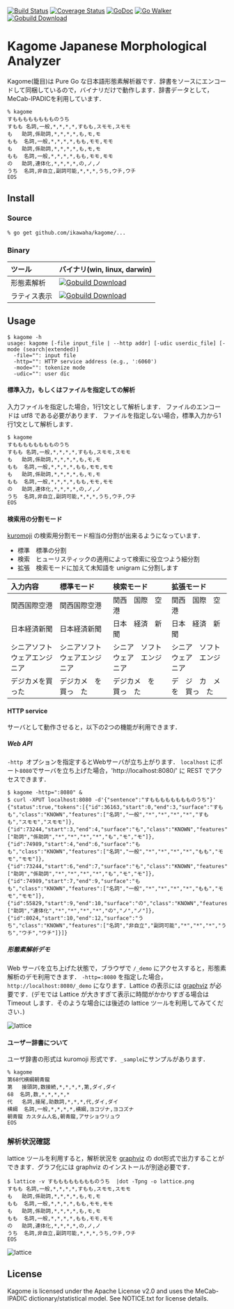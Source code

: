 [![Build Status](https://travis-ci.org/ikawaha/kagome.svg?branch=master)](https://travis-ci.org/ikawaha/kagome) [![Coverage Status](https://coveralls.io/repos/ikawaha/kagome/badge.png?branch=master)](https://coveralls.io/r/ikawaha/kagome?branch=master) [![GoDoc](https://godoc.org/github.com/ikawaha/kagome?status.svg)](https://godoc.org/github.com/ikawaha/kagome) [![Go Walker](http://gowalker.org/api/v1/badge)](https://gowalker.org/github.com/ikawaha/kagome) [![Gobuild Download](http://gobuild.io/badge/github.com/ikawaha/kagome/cmd/kagome/downloads.svg)](http://gobuild.io/github.com/ikawaha/kagome/cmd/kagome)

Kagome Japanese Morphological Analyzer
===

Kagome(籠目)は Pure Go な日本語形態素解析器です．辞書をソースにエンコードして同梱しているので，バイナリだけで動作します．辞書データとして，MeCab-IPADICを利用しています．

```
% kagome
すもももももももものうち
すもも	名詞,一般,*,*,*,*,すもも,スモモ,スモモ
も	助詞,係助詞,*,*,*,*,も,モ,モ
もも	名詞,一般,*,*,*,*,もも,モモ,モモ
も	助詞,係助詞,*,*,*,*,も,モ,モ
もも	名詞,一般,*,*,*,*,もも,モモ,モモ
の	助詞,連体化,*,*,*,*,の,ノ,ノ
うち	名詞,非自立,副詞可能,*,*,*,うち,ウチ,ウチ
EOS
```

Install
---

### Source

```
% go get github.com/ikawaha/kagome/...
```

### Binary

|ツール|バイナリ(win, linux, darwin)|
|:-----|:-------|
|形態素解析|[![Gobuild Download](http://gobuild.io/badge/github.com/ikawaha/kagome/cmd/kagome/downloads.svg)](http://gobuild.io/github.com/ikawaha/kagome/cmd/kagome)|
|ラティス表示|[![Gobuild Download](http://gobuild.io/badge/github.com/ikawaha/kagome/cmd/lattice/downloads.svg)](http://gobuild.io/github.com/ikawaha/kagome/cmd/lattice)|

Usage
---

```
$ kagome -h
usage: kagome [-file input_file | --http addr] [-udic userdic_file] [-mode (search|extended)]
  -file="": input file
  -http="": HTTP service address (e.g., ':6060')
  -mode="": tokenize mode
  -udic="": user dic
```

#### 標準入力，もしくはファイルを指定しての解析
入力ファイルを指定した場合，1行1文として解析します．
ファイルのエンコードは utf8 である必要があります．
ファイルを指定しない場合，標準入力から1行1文として解析します．
```
$ kagome
すもももももももものうち
すもも	名詞,一般,*,*,*,*,すもも,スモモ,スモモ
も	助詞,係助詞,*,*,*,*,も,モ,モ
もも	名詞,一般,*,*,*,*,もも,モモ,モモ
も	助詞,係助詞,*,*,*,*,も,モ,モ
もも	名詞,一般,*,*,*,*,もも,モモ,モモ
の	助詞,連体化,*,*,*,*,の,ノ,ノ
うち	名詞,非自立,副詞可能,*,*,*,うち,ウチ,ウチ
EOS
```

#### 検索用の分割モード

[kuromoji](https://github.com/atilika/kuromoji) の検索用分割モード相当の分割が出来るようになっています．

* 標準　標準の分割
* 検索　ヒューリスティックの適用によって検索に役立つよう細分割
* 拡張　検索モードに加えて未知語を unigram に分割します

|入力内容|標準モード|検索モード|拡張モード|
|:-------|:---------|:---------|:---------|
|関西国際空港|関西国際空港|関西　国際　空港|関西　国際　空港|
|日本経済新聞|日本経済新聞|日本　経済　新聞|日本　経済　新聞|
|シニアソフトウェアエンジニア|シニアソフトウェアエンジニア|シニア　ソフトウェア　エンジニア|シニア　ソフトウェア　エンジニア|
|デジカメを買った|デジカメ　を　買っ　た|デジカメ　を　買っ　た|デ　ジ　カ　メ　を　買っ　た|

#### HTTP service
サーバとして動作させると，以下の2つの機能が利用できます．

##### Web API
`-http `オプションを指定するとWebサーバが立ち上がります．
`localhost` にポート`8080`でサーバを立ち上げた場合，'http://localhost:8080/' に REST でアクセスできます．

```
$ kagome -http=":8080" &
$ curl -XPUT localhost:8080 -d'{"sentence":"すもももももももものうち"}'
{"status":true,"tokens":[{"id":36163,"start":0,"end":3,"surface":"すもも","class":"KNOWN","features":["名詞","一般","*","*","*","*","すもも","スモモ","スモモ"]},{"id":73244,"start":3,"end":4,"surface":"も","class":"KNOWN","features":["助詞","係助詞","*","*","*","*","も","モ","モ"]},{"id":74989,"start":4,"end":6,"surface":"もも","class":"KNOWN","features":["名詞","一般","*","*","*","*","もも","モモ","モモ"]},{"id":73244,"start":6,"end":7,"surface":"も","class":"KNOWN","features":["助詞","係助詞","*","*","*","*","も","モ","モ"]},{"id":74989,"start":7,"end":9,"surface":"もも","class":"KNOWN","features":["名詞","一般","*","*","*","*","もも","モモ","モモ"]},{"id":55829,"start":9,"end":10,"surface":"の","class":"KNOWN","features":["助詞","連体化","*","*","*","*","の","ノ","ノ"]},{"id":8024,"start":10,"end":12,"surface":"うち","class":"KNOWN","features":["名詞","非自立","副詞可能","*","*","*","うち","ウチ","ウチ"]}]}
```

##### 形態素解析デモ
Web サーバを立ち上げた状態で，ブラウザで `/_demo` にアクセスすると，形態素解析のデモ利用できます．
`-http=:8080` を指定した場合，`http://localhost:8080/_demo` になります．Lattice の表示には [graphviz](http://www.graphviz.org/) が必要です．(デモでは Lattice が大きすぎて表示に時間がかかりすぎる場合は Timeout します．そのような場合には後述の lattice ツールを利用してみてください．)

![lattice](https://raw.githubusercontent.com/wiki/ikawaha/kagome/images/demoapp.png)

#### ユーザー辞書について
ユーザ辞書の形式は kuromoji 形式です．`_sample`にサンプルがあります．
```
% kagome
第68代横綱朝青龍
第	接頭詞,数接続,*,*,*,*,第,ダイ,ダイ
68	名詞,数,*,*,*,*,*
代	名詞,接尾,助数詞,*,*,*,代,ダイ,ダイ
横綱	名詞,一般,*,*,*,*,横綱,ヨコヅナ,ヨコズナ
朝青龍	カスタム人名,朝青龍,アサショウリュウ
EOS
```
### 解析状況確認
lattice ツールを利用すると，解析状況を [graphviz](http://www.graphviz.org/) の dot形式で出力することができます．グラフ化には graphviz のインストールが別途必要です．
```
$ lattice -v すもももももももものうち  |dot -Tpng -o lattice.png
すもも	名詞,一般,*,*,*,*,すもも,スモモ,スモモ
も	助詞,係助詞,*,*,*,*,も,モ,モ
もも	名詞,一般,*,*,*,*,もも,モモ,モモ
も	助詞,係助詞,*,*,*,*,も,モ,モ
もも	名詞,一般,*,*,*,*,もも,モモ,モモ
の	助詞,連体化,*,*,*,*,の,ノ,ノ
うち	名詞,非自立,副詞可能,*,*,*,うち,ウチ,ウチ
EOS
```
![lattice](https://raw.githubusercontent.com/wiki/ikawaha/kagome/images/lattice.png)

License
---
Kagome is licensed under the Apache License v2.0 and uses the MeCab-IPADIC dictionary/statistical model. See NOTICE.txt for license details. 
